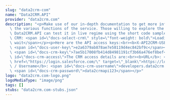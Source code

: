 ```yaml
---
slug: "data2crm-com"
name: "Data2CRM.API"
provider: "data2crm.com"
description: "<p>Make use of our in-depth documentation to get more information about\
  \ the various functions of the service. Those willing to explore the mechanics of\
  \ Data2CRM.API can test it in live regime using the short code samples.</p><p>Select\
  \ CRM: <span id=\"docs-select-crm\" style=\"font-weight: bold\">Loading... please\
  \ wait</span></p><p>Here are the API access keys:<br><b>X-API2CRM-USER-KEY</b>:\
  \ <span id=\"docs-user-key\">e2a6379ab878ae7e58119d4ec842bf9c</span><br><b>X-API2CRM-APPLICATION-KEY</b>:\
  \ <span id=\"docs-crm-key\">7ae5b17008fb414d84981191cf3b66a476ef8bef</span></p><p\
  \ id=\"docs-crm-access\">The CRM access details are:<br><b>URL</b>: <a id=\"docs-crm-url\"\
  \ href=\"https://login.salesforce.com/\" target=\"_blank\">https://login.salesforce.com/</a><br><b>E-mail\
  \ / Username</b>: <span id=\"docs-crm-username\">developers.data2crm.api+1@magneticone.com</span><br><b>Password</b>:\
  \ <span id=\"docs-crm-password\">data2crmapi123</span></p>"
logo: "data2crm.com-logo.png"
logoMediaType: "image/png"
tags: []
stubs: "data2crm.com-stubs.json"
---
```

